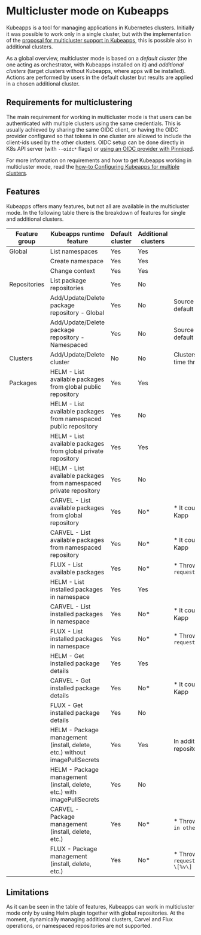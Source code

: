 # Multicluster mode on Kubeapps

Kubeapps is a tool for managing applications in Kubernetes clusters. Initially it was possible to work only in a single cluster, but with the implementation of the [proposal for multicluster support in Kubeapps](https://github.com/vmware-tanzu/kubeapps/blob/main/site/content/docs/latest/reference/proposals/multi-cluster-support.md), this is possible also in additional clusters.

As a global overview, multicluster mode is based on a _default cluster_ (the one acting as orchestrator, with Kubeapps installed on it) and _additional clusters_ (target clusters without Kubeapps, where apps will be installed). Actions are performed by users in the default cluster but results are applied in a chosen additional cluster.

## Requirements for multiclustering

The main requirement for working in multicluster mode is that users can be authenticated with multiple clusters using the same credentials. This is usually achieved by sharing the same OIDC client, or having the OIDC provider configured so that tokens in one cluster are allowed to include the client-ids used by the other clusters. OIDC setup can be done directly in K8s API server (with `--oidc*` flags) or [using an OIDC provider with Pinniped](https://github.com/vmware-tanzu/kubeapps/blob/main/site/content/docs/latest/howto/OIDC/using-an-OIDC-provider-with-pinniped.md).

For more information on requirements and how to get Kubeapps working in multicluster mode, read the [how-to Configuring Kubeapps for multiple clusters](https://github.com/vmware-tanzu/kubeapps/blob/main/site/content/docs/latest/howto/deploying-to-multiple-clusters.md).

## Features

Kubeapps offers many features, but not all are available in the multicluster mode. In the following table there is the breakdown of features for single and additional clusters.

| Feature group | Kubeapps runtime feature                                          | Default cluster | Additional clusters | Comments                                                                                           |
| ------------- | ----------------------------------------------------------------- | --------------- | ------------------- | -------------------------------------------------------------------------------------------------- |
| Global        | List namespaces                                                   | Yes             | Yes                 |                                                                                                    |
|               | Create namespace                                                  | Yes             | Yes                 |                                                                                                    |
|               | Change context                                                    | Yes             | Yes                 |                                                                                                    |
| Repositories  | List package repositories                                         | Yes             | No                  |                                                                                                    |
|               | Add/Update/Delete package repository - Global                     | Yes             | No                  | Source of truth for package repositories is the default cluster                                    |
|               | Add/Update/Delete package repository - Namespaced                 | Yes             | No                  | Source of truth for package repositories is the default cluster                                    |
| Clusters      | Add/Update/Delete cluster                                         | No              | No                  | Clusters can only be defined at deployment time through input values                               |
| Packages      | HELM - List available packages from global public repository      | Yes             | Yes                 |                                                                                                    |
|               | HELM - List available packages from namespaced public repository  | Yes             | No                  |                                                                                                    |
|               | HELM - List available packages from global private repository     | Yes             | Yes                 |                                                                                                    |
|               | HELM - List available packages from namespaced private repository | Yes             | No                  |                                                                                                    |
|               | CARVEL - List available packages from global repository           | Yes             | No\*                | \* It could be done if kubeconfig provided to Kapp                                                 |
|               | CARVEL - List available packages from namespaced repository       | Yes             | No\*                | \* It could be done if kubeconfig provided to Kapp                                                 |
|               | FLUX - List available packages                                    | Yes             | No\*                | \* Throws error message `not supported yet: request.Context.Cluster: \[%v\]`                     |
|               | HELM - List installed packages in namespace                       | Yes             | Yes                 |                                                                                                    |
|               | CARVEL - List installed packages in namespace                     | Yes             | No\*                | \* It could be done if kubeconfig provided to Kapp                                                 |
|               | FLUX - List installed packages in namespace                       | Yes             | No\*                | \* Throws error message `not supported yet: request.Context.Cluster: \[%v\]`                     |
|               | HELM - Get installed package details                              | Yes             | Yes                 |                                                                                                    |
|               | CARVEL - Get installed package details                            | Yes             | No\*                | \* It could be done if kubeconfig provided to Kapp                                                 |
|               | FLUX - Get installed package details                              | Yes             | No                  |                                                                                                    |
|               | HELM - Package management (install, delete, etc.) without imagePullSecrets                   | Yes             | Yes                 | In additional clusters, only possible from Global repositories                                     |
|               | HELM - Package management (install, delete, etc.) with imagePullSecrets                      | Yes             | No                  |                                                                                                    |
|               | CARVEL - Package management (install, delete, etc.)                                         | Yes             | No\*                | \* Throws error message `installing packages in other clusters in not supported yet`             |
|               | FLUX - Package management (install, delete, etc.)                                         | Yes             | No\*                | \* Throws error message `not supported yet: request.AvailablePackageRef.Context.Cluster: \[%v\]` |

## Limitations

As it can be seen in the table of features, Kubeapps can work in multicluster mode only by using Helm plugin together with global repositories.
At the moment, dynamically managing additional clusters, Carvel and Flux operations, or namespaced repositories are not supported.
